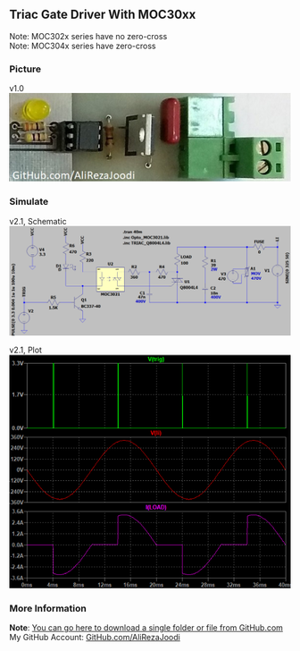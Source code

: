 ## Triac Gate Driver With MOC30xx
Note: MOC302x series have no zero-cross  
Note: MOC304x series have zero-cross  

### Picture
v1.0  
![](Pictures/v1.0.jpg)

### Simulate
v2.1, Schematic  
![](Simulate/v2.1_Schematic.png)

v2.1, Plot  
![](Simulate/v2.1_Plot.png)

### More Information
**Note**: [You can go here to download a single folder or file from GitHub.com](https://minhaskamal.github.io/DownGit/#/home)  
My GitHub Account: [GitHub.com/AliRezaJoodi](https://github.com/AliRezaJoodi)  